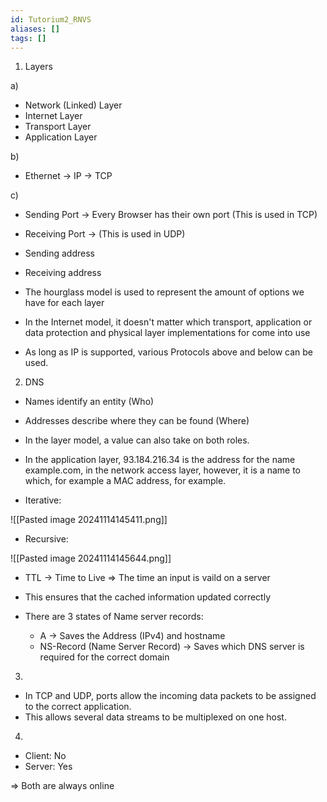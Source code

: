 ```yaml
---
id: Tutorium2_RNVS
aliases: []
tags: []
---
```



1. Layers 

a) 

- Network (Linked) Layer
- Internet Layer
- Transport Layer
- Application Layer

b) 

- Ethernet -> IP -> TCP

c) 

- Sending Port -> Every Browser has their own port (This is used in TCP)
- Receiving Port -> (This is used in UDP)
- Sending address 
- Receiving address

- The hourglass model is used to represent the amount of options we have for each layer
- In the Internet model, it doesn't matter which transport, application or data protection and physical layer implementations for come into use
- As long as IP is supported, various Protocols above and below can be used.


2. DNS
- Names identify an entity (Who)
- Addresses describe where they can be found (Where)

- In the layer model, a value can also take on both roles. 
- In the application layer, 93.184.216.34 is the address for the name example.com, in the network access layer, however, it is a name to which, for example a MAC address, for example.

- Iterative: 

![[Pasted image 20241114145411.png]]


- Recursive: 

![[Pasted image 20241114145644.png]]

- TTL -> Time to Live => The time an input is vaild on a server
- This ensures that the cached information updated correctly

- There are 3 states of Name server records:
    - A -> Saves the Address (IPv4) and hostname
    - NS-Record (Name Server Record) -> Saves which DNS server is required for the correct domain

3.
- In TCP and UDP, ports allow the incoming data packets to be assigned to the correct application. 
- This allows several data streams to be multiplexed on one host.

4.

- Client: No
- Server: Yes

=> Both are always online

